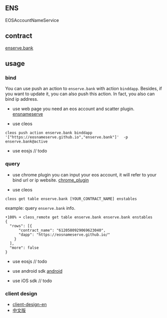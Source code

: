 ## ENS
EOSAccountNameService

## contract
[enserve.bank](https://bloks.io/account/enserve.bank)


## usage

### bind 

You can use push an action to `enserve.bank` with action `binddapp`.
Besides, if you want to update it, you can also push this action.
In fact, you also can bind ip address.

+ use web page
  you need an eos account and scatter plugin.
  [ensnameserve](https://eosnameserve.github.io/#/)

+ use cleos 
```
cleos push action enserve.bank binddapp '["https://eosnameserve.github.io","enserve.bank"]'  -p enserve.bank@active

```

+ use eosjs
// todo




### query

+ use chrome plugin
you can input your eos account, it will refer to your bind url or ip website.
[chrome_plugin](https://github.com/fengqiyue/ensProtocolParser)

+ use cleos 

```
cleos get table enserve.bank [YOUR_CONTRACT_NAME] enstables
```

example: query `enserve.bank` info.
```
•100% ➜ cleos_remote get table enserve.bank enserve.bank enstables
{
  "rows": [{
      "contract_name": "6120580929069623040",
      "dapp": "https://eosnameserve.github.io/"
    }
  ],
  "more": false
}
```

+ use eosjs
// todo

+ use android sdk
[android](https://github.com/zguop/ens-android-client)

+ use iOS sdk
// todo  

### client design
+ [client-design-en](https://github.com/flyer88/ENS/blob/HEAD/client-design-en.md)
+ [中文版](https://github.com/flyer88/ENS/blob/HEAD/client-design-zh.md)


